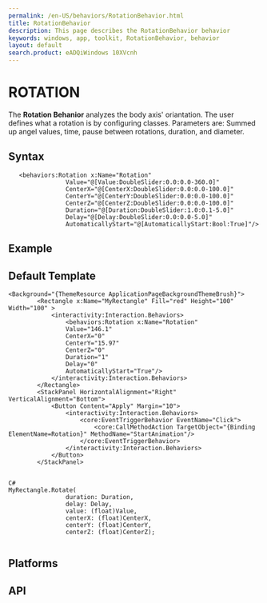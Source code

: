 ```yaml
---
permalink: /en-US/behaviors/RotationBehavior.html
title: RotationBehavior
description: This page describes the RotationBehavior behavior
keywords: windows, app, toolkit, RotationBehavior, behavior
layout: default
search.product: eADQiWindows 10XVcnh
---
```


# ROTATION
The **Rotation Behanior** analyzes the body axis' oriantation. The user defines what a rotation is by configuring classes. Parameters are: Summed up angel values, time, pause between rotations, duration, and diameter.

## Syntax
```xaml
   <behaviors:Rotation x:Name="Rotation" 
				Value="@[Value:DoubleSlider:0.0:0.0-360.0]"
				CenterX="@[CenterX:DoubleSlider:0.0:0.0-100.0]" 
				CenterY="@[CenterY:DoubleSlider:0.0:0.0-100.0]" 
				CenterZ="@[CenterZ:DoubleSlider:0.0:0.0-100.0]" 
				Duration="@[Duration:DoubleSlider:1.0:0.1-5.0]" 
				Delay="@[Delay:DoubleSlider:0.0:0.0-5.0]" 
				AutomaticallyStart="@[AutomaticallyStart:Bool:True]"/>
```
 
## Example


## Default Template
```xaml
<Background="{ThemeResource ApplicationPageBackgroundThemeBrush}">
        <Rectangle x:Name="MyRectangle" Fill="red" Height="100" Width="100" >
            <interactivity:Interaction.Behaviors>
                <behaviors:Rotation x:Name="Rotation" 
				Value="146.1"
				CenterX="0" 
				CenterY="15.97" 
				CenterZ="0" 
				Duration="1" 
				Delay="0" 
				AutomaticallyStart="True"/>
            </interactivity:Interaction.Behaviors>
        </Rectangle>
        <StackPanel HorizontalAlignment="Right" VerticalAlignment="Bottom">
            <Button Content="Apply" Margin="10">
                <interactivity:Interaction.Behaviors>
                    <core:EventTriggerBehavior EventName="Click">
                        <core:CallMethodAction TargetObject="{Binding ElementName=Rotation}" MethodName="StartAnimation"/>
                    </core:EventTriggerBehavior>
                </interactivity:Interaction.Behaviors>
            </Button>
        </StackPanel>


C#
MyRectangle.Rotate(
                duration: Duration,
                delay: Delay,
                value: (float)Value,
                centerX: (float)CenterX,
                centerY: (float)CenterY,
                centerZ: (float)CenterZ);
    
```

## Platforms

## API
